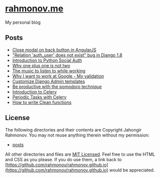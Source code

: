 [rahmonov.me](rahmonov.me/)
===========

My personal blog

## Posts

- [Close modal on back button in AngularJS][post1]
- ["Relation 'auth_user' does not exist" bug in Django 1.8][post2]
- [Introduction to Python Social Auth][post3]
- [Why one plus one is not two][post4]
- [The music to listen to while working][post5]
- [Why I want to work at Google - My validation][post6]
- [Customize Django Admin templates][post7]
- [Be productive with the pomodoro technique][post8]
- [Introduction to Celery][post9]
- [Periodic Tasks with Celery][post10]
- [How to write Clean functions][post11]

## License

The following directories and their contents are Copyright Jahongir Rahmonov. You may
not reuse anything therein without my permission:

- [posts](_posts/)

All other directories and files are [MIT Licensed](LICENSE). Feel free to use
the HTML and CSS as you please. If you do use them, a link back to
[https://github.com/rahmonov/rahmonov.github.io](https://github.com/rahmonov/rahmonov.github.io)
would be appreciated.

[post1]: http://rahmonov.me/posts/close-modal-on-back-button/
[post2]: http://rahmonov.me/posts/django-1.8-bug/
[post3]: http://rahmonov.me/posts/introduction-to-python-social-auth/
[post4]: http://rahmonov.me/posts/why-one-plus-one-is-not-two/
[post5]: http://rahmonov.me/posts/music-to-listen-to-at-work/
[post6]: http://rahmonov.me/posts/why-i-want-to-work-at-google/
[post7]: http://rahmonov.me/posts/customize-django-admin-templates/
[post8]: http://rahmonov.me/posts/pomodoro-technique/
[post9]: http://rahmonov.me/posts/indroduction-to-celery/
[post10]: http://rahmonov.me/posts/periodic-tasks-with-celery/
[post11]: http://rahmonov.me/posts/how-to-write-clean-functions/
